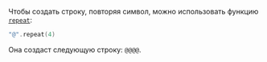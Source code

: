 Чтобы создать строку, повторяя символ, можно использовать функцию [`repeat`](https://kotlinlang.org/api/latest/jvm/stdlib/kotlin.text/repeat.html):
```kotlin
"@".repeat(4)
```
Она создаст следующую строку: `@@@@`.